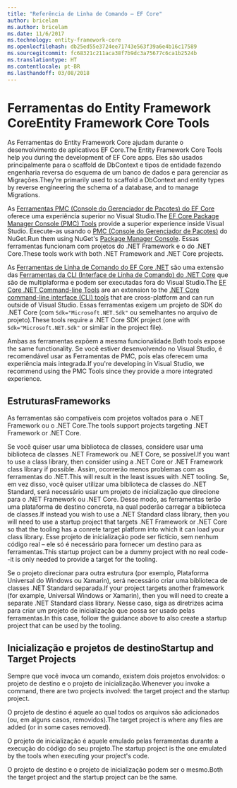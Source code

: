 ```yaml
---
title: "Referência de Linha de Comando – EF Core"
author: bricelam
ms.author: bricelam
ms.date: 11/6/2017
ms.technology: entity-framework-core
ms.openlocfilehash: db25ed55e3724ee71743e563f39a6e4b16c17589
ms.sourcegitcommit: fc68321c211aca38f7b9dc3a75677c6ca1b2524b
ms.translationtype: HT
ms.contentlocale: pt-BR
ms.lasthandoff: 03/08/2018
---
```

<a name="entity-framework-core-tools"></a><span data-ttu-id="581ac-102">Ferramentas do Entity Framework Core</span><span class="sxs-lookup"><span data-stu-id="581ac-102">Entity Framework Core Tools</span></span>
===========================
<span data-ttu-id="581ac-103">As Ferramentas do Entity Framework Core ajudam durante o desenvolvimento de aplicativos EF Core.</span><span class="sxs-lookup"><span data-stu-id="581ac-103">The Entity Framework Core Tools help you during the development of EF Core apps.</span></span> <span data-ttu-id="581ac-104">Eles são usados principalmente para o scaffold de DbContext e tipos de entidade fazendo engenharia reversa do esquema de um banco de dados e para gerenciar as Migrações.</span><span class="sxs-lookup"><span data-stu-id="581ac-104">They're primarily used to scaffold a DbContext and entity types by reverse engineering the schema of a database, and to manage Migrations.</span></span>

<span data-ttu-id="581ac-105">As [Ferramentas PMC (Console do Gerenciador de Pacotes) do EF Core][1] oferece uma experiência superior no Visual Studio.</span><span class="sxs-lookup"><span data-stu-id="581ac-105">The [EF Core Package Manager Console (PMC) Tools][1] provide a superior experience inside Visual Studio.</span></span> <span data-ttu-id="581ac-106">Execute-as usando o [PMC (Console do Gerenciador de Pacotes)][2] do NuGet.</span><span class="sxs-lookup"><span data-stu-id="581ac-106">Run them using NuGet's [Package Manager Console][2].</span></span> <span data-ttu-id="581ac-107">Essas ferramentas funcionam com projetos do .NET Framework e o do .NET Core.</span><span class="sxs-lookup"><span data-stu-id="581ac-107">These tools work with both .NET Framework and .NET Core projects.</span></span>

<span data-ttu-id="581ac-108">As [Ferramentas de Linha de Comando do EF Core .NET][3] são uma extensão das [Ferramentas da CLI (Interface de Linha de Comando) do .NET Core][4] que são de multiplaforma e podem ser executadas fora do Visual Studio.</span><span class="sxs-lookup"><span data-stu-id="581ac-108">The [EF Core .NET Command-line Tools][3] are an extension to the [.NET Core command-line interface (CLI) tools][4] that are cross-platform and can run outside of Visual Studio.</span></span> <span data-ttu-id="581ac-109">Essas ferramentas exigem um projeto de SDK do .NET Core (com `Sdk="Microsoft.NET.Sdk"` ou semelhantes no arquivo de projeto).</span><span class="sxs-lookup"><span data-stu-id="581ac-109">These tools require a .NET Core SDK project (one with `Sdk="Microsoft.NET.Sdk"` or similar in the project file).</span></span>

<span data-ttu-id="581ac-110">Ambas as ferramentas expõem a mesma funcionalidade.</span><span class="sxs-lookup"><span data-stu-id="581ac-110">Both tools expose the same functionality.</span></span> <span data-ttu-id="581ac-111">Se você estiver desenvolvendo no Visual Studio, é recomendável usar as Ferramentas de PMC, pois elas oferecem uma experiência mais integrada.</span><span class="sxs-lookup"><span data-stu-id="581ac-111">If you're developing in Visual Studio, we recommend using the PMC Tools since they provide a more integrated experience.</span></span>

<a name="frameworks"></a><span data-ttu-id="581ac-112">Estruturas</span><span class="sxs-lookup"><span data-stu-id="581ac-112">Frameworks</span></span>
----------
<span data-ttu-id="581ac-113">As ferramentas são compatíveis com projetos voltados para o .NET Framework ou o .NET Core.</span><span class="sxs-lookup"><span data-stu-id="581ac-113">The tools support projects targeting .NET Framework or .NET Core.</span></span>

<span data-ttu-id="581ac-114">Se você quiser usar uma biblioteca de classes, considere usar uma biblioteca de classes .NET Framework ou .NET Core, se possível.</span><span class="sxs-lookup"><span data-stu-id="581ac-114">If you want to use a class library, then consider using a .NET Core or .NET Framework class library if possible.</span></span> <span data-ttu-id="581ac-115">Assim, ocorrerão menos problemas com as ferramentas do .NET.</span><span class="sxs-lookup"><span data-stu-id="581ac-115">This will result in the least issues with .NET tooling.</span></span> <span data-ttu-id="581ac-116">Se, em vez disso, você quiser utilizar uma biblioteca de classes do .NET Standard, será necessário usar um projeto de inicialização que direcione para o .NET Framework ou .NET Core. Desse modo, as ferramentas terão uma plataforma de destino concreta, na qual poderão carregar a biblioteca de classes.</span><span class="sxs-lookup"><span data-stu-id="581ac-116">If instead you wish to use a .NET Standard class library, then you will need to use a startup project that targets .NET Framework or .NET Core so that the tooling has a conrete target platform into which it can load your class library.</span></span> <span data-ttu-id="581ac-117">Esse projeto de inicialização pode ser fictício, sem nenhum código real – ele só é necessário para fornecer um destino para as ferramentas.</span><span class="sxs-lookup"><span data-stu-id="581ac-117">This startup project can be a dummy project with no real code--it is only needed to provide a target for the tooling.</span></span>

<span data-ttu-id="581ac-118">Se o projeto direcionar para outra estrutura (por exemplo, Plataforma Universal do Windows ou Xamarin), será necessário criar uma biblioteca de classes .NET Standard separada.</span><span class="sxs-lookup"><span data-stu-id="581ac-118">If your project targets another framework (for example, Universal Windows or Xamarin), then you will need to create a separate .NET Standard class library.</span></span> <span data-ttu-id="581ac-119">Nesse caso, siga as diretrizes acima para criar um projeto de inicialização que possa ser usado pelas ferramentas.</span><span class="sxs-lookup"><span data-stu-id="581ac-119">In this case, follow the guidance above to also create a startup project that can be used by the tooling.</span></span>

<a name="startup-and-target-projects"></a><span data-ttu-id="581ac-120">Inicialização e projetos de destino</span><span class="sxs-lookup"><span data-stu-id="581ac-120">Startup and Target Projects</span></span>
---------------------------
<span data-ttu-id="581ac-121">Sempre que você invoca um comando, existem dois projetos envolvidos: o projeto de destino e o projeto de inicialização.</span><span class="sxs-lookup"><span data-stu-id="581ac-121">Whenever you invoke a command, there are two projects involved: the target project and the startup project.</span></span>

<span data-ttu-id="581ac-122">O projeto de destino é aquele ao qual todos os arquivos são adicionados (ou, em alguns casos, removidos).</span><span class="sxs-lookup"><span data-stu-id="581ac-122">The target project is where any files are added (or in some cases removed).</span></span>

<span data-ttu-id="581ac-123">O projeto de inicialização é aquele emulado pelas ferramentas durante a execução do código do seu projeto.</span><span class="sxs-lookup"><span data-stu-id="581ac-123">The startup project is the one emulated by the tools when executing your project's code.</span></span>

<span data-ttu-id="581ac-124">O projeto de destino e o projeto de inicialização podem ser o mesmo.</span><span class="sxs-lookup"><span data-stu-id="581ac-124">Both the target project and the startup project can be the same.</span></span>


  [1]: powershell.md
  [2]: https://docs.microsoft.com/nuget/tools/package-manager-console
  [3]: dotnet.md
  [4]: https://docs.microsoft.com/dotnet/core/tools/
